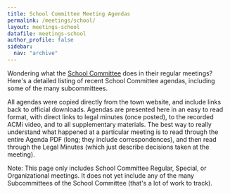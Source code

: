 ```yaml
---
title: School Committee Meeting Agendas
permalink: /meetings/school/
layout: meetings-school
datafile: meetings-school
author_profile: false
sidebar:
  nav: "archive"
---
```


Wondering what the [School Committee](/townhall/#school) does in their regular meetings?  Here's a detailed listing of recent School Committee agendas, including some of the many subcommittees. 

All agendas were copied directly from the town website, and include links back to official downloads.  Agendas are presented here in an easy to read format, with direct links to legal minutes (once posted), to the recorded ACMi video, and to all supplementary materials.  The best way to really understand what happened at a particular meeting is to read through the entire Agenda PDF (long; they include correspondences), and then read through the Legal Minutes (which just describe decisions taken at the meeting).

Note: This page only includes School Committee Regular, Special, or Organizational meetings.  It does not yet include any of the many Subcommittees of the School Committee (that's a lot of work to track).


